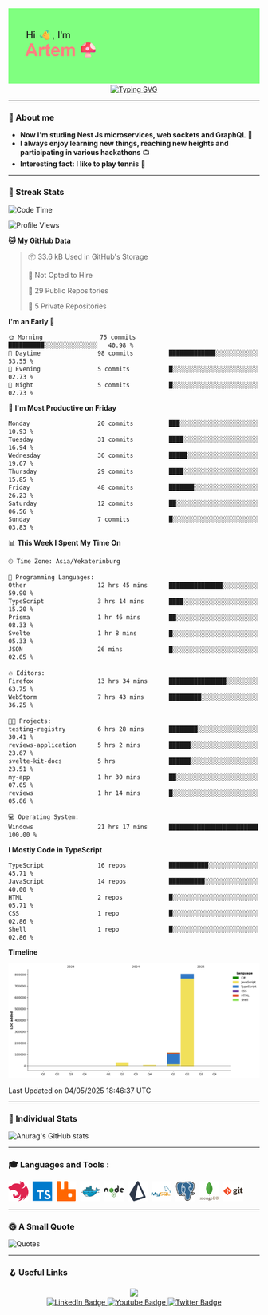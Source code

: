 <div id="header" align="center">
  <img src="https://github.com/CurlyBattery/CurlyBattery/blob/master/header.png?raw=true" alt="альтернативный текст">
  <a href="https://git.io/typing-svg"><img src="https://readme-typing-svg.demolab.com?font=Fira+Code&pause=1000&color=2BF777&width=435&lines=I've+been+doing+backend+programming+;on+Nest+JS+for+13+months+now" alt="Typing SVG" /></a>
</div>

---

### :otter: About me 
- __Now I'm studing Nest Js microservices, web sockets and GraphQL__ 🧩
- __I always enjoy learning new things, reaching new heights and participating in various hackathons__ 📺
- __Interesting fact: I like to play tennis__ 🏓

---

### :monorail: Streak Stats 

<!--START_SECTION:waka-->
![Code Time](http://img.shields.io/badge/Code%20Time-749%20hrs%2018%20mins-blue)

![Profile Views](http://img.shields.io/badge/Profile%20Views-0-blue)

**🐱 My GitHub Data** 

> 📦 33.6 kB Used in GitHub's Storage 
 > 
> 🚫 Not Opted to Hire
 > 
> 📜 29 Public Repositories 
 > 
> 🔑 5 Private Repositories 
 > 
**I'm an Early 🐤** 

```text
🌞 Morning                75 commits          ██████████░░░░░░░░░░░░░░░   40.98 % 
🌆 Daytime                98 commits          █████████████░░░░░░░░░░░░   53.55 % 
🌃 Evening                5 commits           █░░░░░░░░░░░░░░░░░░░░░░░░   02.73 % 
🌙 Night                  5 commits           █░░░░░░░░░░░░░░░░░░░░░░░░   02.73 % 
```
📅 **I'm Most Productive on Friday** 

```text
Monday                   20 commits          ███░░░░░░░░░░░░░░░░░░░░░░   10.93 % 
Tuesday                  31 commits          ████░░░░░░░░░░░░░░░░░░░░░   16.94 % 
Wednesday                36 commits          █████░░░░░░░░░░░░░░░░░░░░   19.67 % 
Thursday                 29 commits          ████░░░░░░░░░░░░░░░░░░░░░   15.85 % 
Friday                   48 commits          ███████░░░░░░░░░░░░░░░░░░   26.23 % 
Saturday                 12 commits          ██░░░░░░░░░░░░░░░░░░░░░░░   06.56 % 
Sunday                   7 commits           █░░░░░░░░░░░░░░░░░░░░░░░░   03.83 % 
```


📊 **This Week I Spent My Time On** 

```text
🕑︎ Time Zone: Asia/Yekaterinburg

💬 Programming Languages: 
Other                    12 hrs 45 mins      ███████████████░░░░░░░░░░   59.90 % 
TypeScript               3 hrs 14 mins       ████░░░░░░░░░░░░░░░░░░░░░   15.20 % 
Prisma                   1 hr 46 mins        ██░░░░░░░░░░░░░░░░░░░░░░░   08.33 % 
Svelte                   1 hr 8 mins         █░░░░░░░░░░░░░░░░░░░░░░░░   05.33 % 
JSON                     26 mins             █░░░░░░░░░░░░░░░░░░░░░░░░   02.05 % 

🔥 Editors: 
Firefox                  13 hrs 34 mins      ████████████████░░░░░░░░░   63.75 % 
WebStorm                 7 hrs 43 mins       █████████░░░░░░░░░░░░░░░░   36.25 % 

🐱‍💻 Projects: 
testing-registry         6 hrs 28 mins       ████████░░░░░░░░░░░░░░░░░   30.41 % 
reviews-application      5 hrs 2 mins        ██████░░░░░░░░░░░░░░░░░░░   23.67 % 
svelte-kit-docs          5 hrs               ██████░░░░░░░░░░░░░░░░░░░   23.51 % 
my-app                   1 hr 30 mins        ██░░░░░░░░░░░░░░░░░░░░░░░   07.05 % 
reviews                  1 hr 14 mins        █░░░░░░░░░░░░░░░░░░░░░░░░   05.86 % 

💻 Operating System: 
Windows                  21 hrs 17 mins      █████████████████████████   100.00 % 
```

**I Mostly Code in TypeScript** 

```text
TypeScript               16 repos            ███████████░░░░░░░░░░░░░░   45.71 % 
JavaScript               14 repos            ██████████░░░░░░░░░░░░░░░   40.00 % 
HTML                     2 repos             █░░░░░░░░░░░░░░░░░░░░░░░░   05.71 % 
CSS                      1 repo              █░░░░░░░░░░░░░░░░░░░░░░░░   02.86 % 
Shell                    1 repo              █░░░░░░░░░░░░░░░░░░░░░░░░   02.86 % 
```



**Timeline**

![Lines of Code chart](https://raw.githubusercontent.com/CurlyBattery/CurlyBattery/master/assets/bar_graph.png)


 Last Updated on 04/05/2025 18:46:37 UTC
<!--END_SECTION:waka-->

---

### :slot_machine: Individual Stats 
![Anurag's GitHub stats](https://github-readme-stats.vercel.app/api?username=CurlyBattery&hide=contribs,prs&theme=dracula)

---

### :mortar_board: Languages and Tools :
<div>
  <img src="https://github.com/devicons/devicon/blob/master/icons/nestjs/nestjs-original.svg" title="Nest" alt="Nest" width="40" height="40"/>&nbsp;
  <img src="https://github.com/devicons/devicon/blob/master/icons/typescript/typescript-plain.svg" title="TypeScript" alt="TypeScript" width="40" height="40"/>&nbsp;
  <img src="https://github.com/devicons/devicon/blob/master/icons/rabbitmq/rabbitmq-original.svg" title="Rabbit" alt="RabbitMQ" width="40" height="40"/>&nbsp;
  <img src="https://github.com/devicons/devicon/blob/master/icons/docker/docker-original.svg" title="Docker" alt="Docker" width="40" height="40"/>&nbsp;
  <img src="https://github.com/devicons/devicon/blob/master/icons/nodejs/nodejs-original-wordmark.svg" title="NodeJS" alt="NodeJS" width="40" height="40"/>&nbsp;
  <img src="https://github.com/devicons/devicon/blob/master/icons/prisma/prisma-original.svg" title="Prisma"  alt="Prisma" width="40" height="40"/>&nbsp;
  <img src="https://github.com/devicons/devicon/blob/master/icons/mysql/mysql-original-wordmark.svg" title="MySQL"  alt="MySQL" width="40" height="40"/>&nbsp;
  <img src="https://github.com/devicons/devicon/blob/master/icons/postgresql/postgresql-original.svg" title="PostgreSQL"  alt="PostgreSQL" width="40" height="40"/>&nbsp;
  <img src="https://github.com/devicons/devicon/blob/master/icons/mongodb/mongodb-original-wordmark.svg" title="MongoDB" alt="MongoDB" width="40" height="40"/>&nbsp;
  <img src="https://github.com/devicons/devicon/blob/master/icons/git/git-original-wordmark.svg" title="Git" **alt="Git" width="40" height="40"/>
</div>

---

### :sun_with_face: A Small Quote
![Quotes](https://quotes-github-readme.vercel.app/api?type=horizontal&theme=dark)

---

### :hook: Useful Links 
<div align="center">
  <img src="https://media2.giphy.com/media/v1.Y2lkPTc5MGI3NjExdG1qb3M0MHpyZmczeDJoZzR4Z2lvcXBydDhpejNpb3Zoc2NoM2lnaCZlcD12MV9pbnRlcm5hbF9naWZfYnlfaWQmY3Q9Zw/FXynzLoP14IHsnfGmO/giphy.gif" height="300">
  
  <div id="badges">
  <a href="your-linkedin-URL">
    <img src="https://img.shields.io/badge/LinkedIn-blue?style=for-the-badge&logo=linkedin&logoColor=white" alt="LinkedIn Badge"/>
  </a>
  <a href="your-youtube-URL">
    <img src="https://img.shields.io/badge/YouTube-red?style=for-the-badge&logo=youtube&logoColor=white" alt="Youtube Badge"/>
  </a>
  <a href="your-twitter-URL">
    <img src="https://img.shields.io/badge/Twitter-blue?style=for-the-badge&logo=twitter&logoColor=white" alt="Twitter Badge"/>
  </a>
